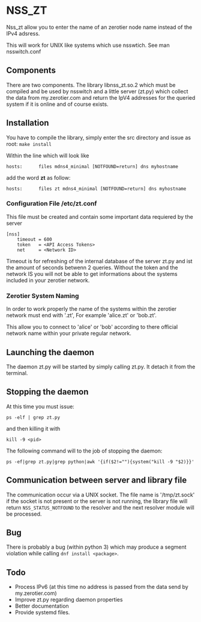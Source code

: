 # NSS_ZT

Nss_zt allow you to enter the name of an zerotier node name instead of
the IPv4 adsress.

This will work for UNIX like systems which use nsswtich. See man
nsswitch.conf

## Components

There are two components. The library libnss_zt.so.2 which must be compiled
and be used by nsswitch and a little server (zt.py) which collect the
data from my.zerotier.com and return the IpV4 addresses for the queried
system if it is online and of course exists.

## Installation

You have to compile the library, simply enter the src directory and
issue as root: ```make install``` 


Within the line which will look like

```
hosts:      files mdns4_minimal [NOTFOUND=return] dns myhostname
```
add the word **zt** as follow:

```
hosts:      files zt mdns4_minimal [NOTFOUND=return] dns myhostname
```

### Configuration File /etc/zt.conf

This file must be created and contain some important data requiered by the server

```
[nss]
	timeout = 600
	token	= <API Access Tokens>
	net		= <Network ID>
```

Timeout is for refreshing of the internal database of the server zt.py and ist the amount of seconds betwenn 2 queries.
Without the token and the network IS you will not be able to
get informations about the systems included in your zerotier
network.

### Zerotier System Naming
In order to work properly the name of the systems within the 
zerotier network must end with '.zt', For example 'alice.zt' or 'bob.zt'.

This allow you to connect to 'alice' or 'bob' according to there official network name within your private regular network.

## Launching the daemon
The daemon zt.py will be started by simply calling zt.py.
It detach it from the terminal.

## Stopping the daemon
At this time you must issue:

```
ps -elf | grep zt.py
```
and then killing it with

```
kill -9 <pid>
```

The following command will to the job of stopping the daemon:

```
ps -ef|grep zt.py|grep python|awk '{if($2!=""){system("kill -9 "$2)}}'
```

## Communication between server and library file

The communication occur via a UNIX socket. The file name is '/tmp/zt.sock'
if the socket is not present or the server is not running, the library file will return ```NSS_STATUS_NOTFOUND``` to the resolver and the next resolver module will be processed.

## Bug

There is probably a bug (within python 3) which may produce a segment violation while calling ```dnf install <package>```.

## Todo

* Process IPv6 (at this time no address is passed from the data send by my.zerotier.com)
* Improve zt.py regarding daemon properties
* Better documentation
* Provide systemd files.



